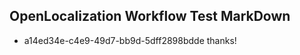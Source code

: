 ## OpenLocalization Workflow Test MarkDown
* a14ed34e-c4e9-49d7-bb9d-5dff2898bdde thanks!

<!--HONumber=Aug16_HO3-->


